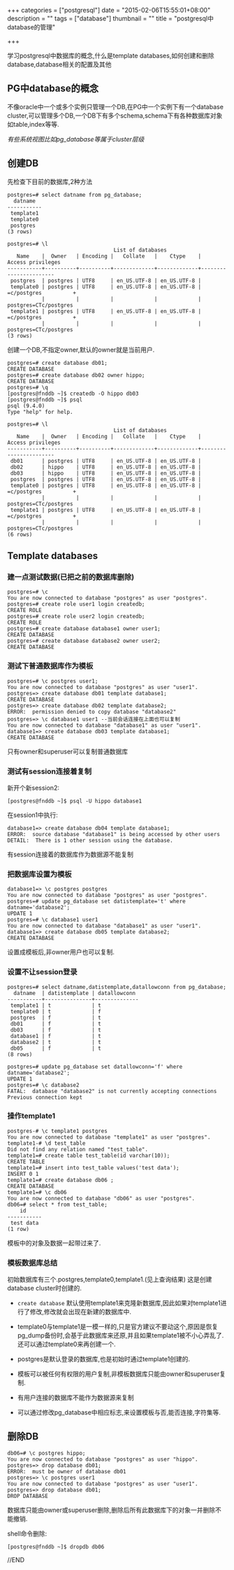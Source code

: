 +++
categories = ["postgresql"]
date = "2015-02-06T15:55:01+08:00"
description = ""
tags = ["database"]
thumbnail = ""
title = "postgresql中database的管理"

+++

学习postgresql中数据库的概念,什么是template databases,如何创建和删除database,database相关的配置及其他

<!--more-->

## PG中database的概念

不像oracle中一个或多个实例只管理一个DB,在PG中一个实例下有一个database cluster,可以管理多个DB,一个DB下有多个schema,schema下有各种数据库对象如table,index等等.

*有些系统视图比如pg_database等属于cluster层级*

## 创建DB

先检查下目前的数据库,2种方法

```
postgres=# select datname from pg_database;
  datname
-----------
 template1
 template0
 postgres
(3 rows)

postgres=# \l
                                  List of databases
   Name    |  Owner   | Encoding |   Collate   |    Ctype    |   Access privileges
-----------+----------+----------+-------------+-------------+-----------------------
 postgres  | postgres | UTF8     | en_US.UTF-8 | en_US.UTF-8 |
 template0 | postgres | UTF8     | en_US.UTF-8 | en_US.UTF-8 | =c/postgres          +
           |          |          |             |             | postgres=CTc/postgres
 template1 | postgres | UTF8     | en_US.UTF-8 | en_US.UTF-8 | =c/postgres          +
           |          |          |             |             | postgres=CTc/postgres
(3 rows)
```

创建一个DB,不指定owner,默认的owner就是当前用户.

```
postgres=# create database db01;
CREATE DATABASE
postgres=# create database db02 owner hippo;
CREATE DATABASE
postgres=# \q
[postgres@fnddb ~]$ createdb -O hippo db03
[postgres@fnddb ~]$ psql
psql (9.4.0)
Type "help" for help.

postgres=# \l
                                  List of databases
   Name    |  Owner   | Encoding |   Collate   |    Ctype    |   Access privileges
-----------+----------+----------+-------------+-------------+-----------------------
 db01      | postgres | UTF8     | en_US.UTF-8 | en_US.UTF-8 |
 db02      | hippo    | UTF8     | en_US.UTF-8 | en_US.UTF-8 |
 db03      | hippo    | UTF8     | en_US.UTF-8 | en_US.UTF-8 |
 postgres  | postgres | UTF8     | en_US.UTF-8 | en_US.UTF-8 |
 template0 | postgres | UTF8     | en_US.UTF-8 | en_US.UTF-8 | =c/postgres          +
           |          |          |             |             | postgres=CTc/postgres
 template1 | postgres | UTF8     | en_US.UTF-8 | en_US.UTF-8 | =c/postgres          +
           |          |          |             |             | postgres=CTc/postgres
(6 rows)
```


## Template databases

### 建一点测试数据(已把之前的数据库删除)

```
postgres=# \c
You are now connected to database "postgres" as user "postgres".
postgres=# create role user1 login createdb;
CREATE ROLE
postgres=# create role user2 login createdb;
CREATE ROLE
postgres=# create database database1 owner user1;
CREATE DATABASE
postgres=# create database database2 owner user2;
CREATE DATABASE
```

### 测试下普通数据库作为模板

```
postgres=# \c postgres user1;
You are now connected to database "postgres" as user "user1".
postgres=> create database db01 template database1;
CREATE DATABASE
postgres=> create database db02 template database2;
ERROR:  permission denied to copy database "database2"
postgres=> \c database1 user1 --当前会话连接在上面也可以复制
You are now connected to database "database1" as user "user1".
database1=> create database db03 template database1;
CREATE DATABASE
```

只有owner和superuser可以复制普通数据库

### 测试有session连接着复制

新开个新session2:

```
[postgres@fnddb ~]$ psql -U hippo database1
```

在session1中执行:

```
database1=> create database db04 template database1;
ERROR:  source database "database1" is being accessed by other users
DETAIL:  There is 1 other session using the database.
```

有session连接着的数据库作为数据源不能复制

### 把数据库设置为模板

```
database1=> \c postgres postgres
You are now connected to database "postgres" as user "postgres".
postgres=# update pg_database set datistemplate='t' where datname='database2';
UPDATE 1
postgres=# \c database1 user1
You are now connected to database "database1" as user "user1".
database1=> create database db05 template database2;
CREATE DATABASE
```

设置成模板后,非owner用户也可以复制.

### 设置不让session登录

```
postgres=# select datname,datistemplate,datallowconn from pg_database;
  datname  | datistemplate | datallowconn
-----------+---------------+--------------
 template1 | t             | t
 template0 | t             | f
 postgres  | f             | t
 db01      | f             | t
 db03      | f             | t
 database1 | f             | t
 database2 | t             | t
 db05      | f             | t
(8 rows)

postgres=# update pg_database set datallowconn='f' where datname='database2';
UPDATE 1
postgres=# \c database2
FATAL:  database "database2" is not currently accepting connections
Previous connection kept
```

### 操作template1

```
postgres-# \c template1 postgres
You are now connected to database "template1" as user "postgres".
template1-# \d test_table
Did not find any relation named "test_table".
template1=# create table test_table(id varchar(10));
CREATE TABLE
template1=# insert into test_table values('test data');
INSERT 0 1
template1=# create database db06 ;
CREATE DATABASE
template1=# \c db06
You are now connected to database "db06" as user "postgres".
db06=# select * from test_table;
    id
-----------
 test data
(1 row)
```

模板中的对象及数据一起带过来了.

### 模板数据库总结

初始数据库有三个.postgres,template0,template1.(见上查询结果)
这是创建database cluster时创建的.

 - `create database` 默认使用template1来克隆新数据库,因此如果对template1进行了修改,修改就会出现在新建的数据库中.

 - template0与template1是一模一样的,只是官方建议不要动这个,原因是恢复pg_dump备份时,会基于此数据库来还原,并且如果template1被不小心弄乱了.还可以通过template0来再创建一个.
 - postgres是默认登录的数据库,也是初始时通过template1创建的.
 - 模板可以被任何有权限的用户复制,非模板数据库只能由owner和superuser复制.
 - 有用户连接的数据库不能作为数据源来复制
 - 可以通过修改pg_database中相应标志,来设置模板与否,能否连接,字符集等.

## 删除DB

```
db06=# \c postgres hippo;
You are now connected to database "postgres" as user "hippo".
postgres=> drop database db01;
ERROR:  must be owner of database db01
postgres=> \c postgres user1
You are now connected to database "postgres" as user "user1".
postgres=> drop database db01;
DROP DATABASE
```

数据库只能由owner或superuser删除,删除后所有此数据库下的对象一并删除不能撤销.

shell命令删除:

```
[postgres@fnddb ~]$ dropdb db06
```

//END


